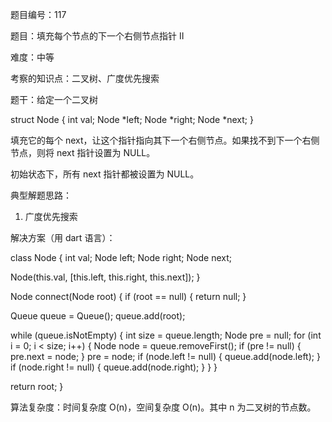 题目编号：117

题目：填充每个节点的下一个右侧节点指针 II

难度：中等

考察的知识点：二叉树、广度优先搜索

题干：给定一个二叉树

struct Node {
  int val;
  Node *left;
  Node *right;
  Node *next;
}

填充它的每个 next，让这个指针指向其下一个右侧节点。如果找不到下一个右侧节点，则将 next 指针设置为 NULL。

初始状态下，所有 next 指针都被设置为 NULL。

典型解题思路：

1. 广度优先搜索

解决方案（用 dart 语言）：

class Node {
  int val;
  Node left;
  Node right;
  Node next;

  Node(this.val, [this.left, this.right, this.next]);
}

Node connect(Node root) {
  if (root == null) {
    return null;
  }

  Queue<Node> queue = Queue();
  queue.add(root);

  while (queue.isNotEmpty) {
    int size = queue.length;
    Node pre = null;
    for (int i = 0; i < size; i++) {
      Node node = queue.removeFirst();
      if (pre != null) {
        pre.next = node;
      }
      pre = node;
      if (node.left != null) {
        queue.add(node.left);
      }
      if (node.right != null) {
        queue.add(node.right);
      }
    }
  }

  return root;
}

算法复杂度：时间复杂度 O(n)，空间复杂度 O(n)。其中 n 为二叉树的节点数。